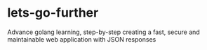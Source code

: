 # lets-go-further
Advance golang learning, step-by-step creating a fast, secure and maintainable web application with JSON responses
